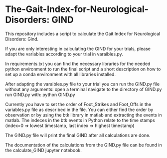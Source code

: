 # The-Gait-Index-for-Neurological-Disorders: GIND

This repository includes a script to calculate the Gait Index for Neurological Disorders: Gind.

If you are only interesting in calculating the GIND for your trials, please adapt the variables according to your trial in
varaibles.py.

In requirements.txt you can find the necessary libraries for the needed python environment to run the final script and a short description on how to set up a conda environment with all libraries installed.

After adapting the varaibles.py file to your trial you can run the GIND.py file without any arguments:
open a terminal
navigate to the directory of GIND.py
run GIND.py with: python GIND.py

Currently you have to set the order of Foot_Strikes and Foot_Offs in the variables.py file as described in the file.
You can either find the order by observation or by using the btk library in matlab and extracting the events in matlab.
The indeces in the btk events in Python relate to the time stamps (index=0 => lowest timestamp, last index => highest timestamp)

The GIND.py file will print the final GIND after all calculations are done.

The documentation of the calculations from the GIND.py file can be found in the
calculate_GIND jupyter notebook.

